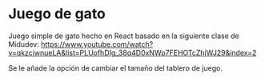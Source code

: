 # Juego de gato

Juego simple de gato hecho en React basado en la siguiente clase de Midudev: https://www.youtube.com/watch?v=qkzcjwnueLA&list=PLUofhDIg_38q4D0xNWp7FEHOTcZhjWJ29&index=2

Se le añade la opción de cambiar el tamaño del tablero de juego.